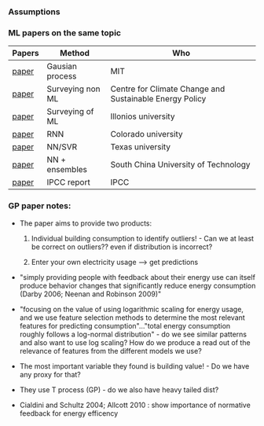 ### Assumptions 



### ML papers on the same topic 

| Papers                                                                                                                                                             | Method            | Who                                                     |
|--------------------------------------------------------------------------------------------------------------------------------------------------------------------|-------------------|---------------------------------------------------------|
| [paper](https://core.ac.uk/download/pdf/10128665.pdf)                                                                                                                       | Gausian process   | MIT                                                     |
| [paper](https://www.sciencedirect.com/science/article/pii/S1877343513000468)                                                                                                | Surveying non ML  | Centre for Climate Change and Sustainable Energy Policy |
| [paper](https://reader.elsevier.com/reader/sd/pii/S1364032117306093?token=20A8196FF849A681699CBD97B6D0C6F48C6700A68E5A46D9D0F6941B668B8DB5DA6A880CF32089258CC70361E52B82E4) | Surveying of ML   | Illonios university                                     |
| [paper](https://asmedigitalcollection.asme.org/solarenergyengineering/article/117/3/161/440937/Building-Energy-Use-Prediction-and-System)                                   | RNN               | Colorado university                                     |
| [paper](https://www.sciencedirect.com/science/article/pii/S0378778815302735)                                                                                                | NN/SVR            | Texas university                                        |
| [paper](https://www.sciencedirect.com/science/article/pii/S0360544218302081)                                                                                                | NN + ensembles    | South China University of Technology                    |
| [paper](https://www.ipcc.ch/site/assets/uploads/2018/02/ipcc_wg3_ar5_full.pdf)                                                                                              | IPCC report       | IPCC                                                    |



### GP paper notes:
- The paper aims to provide two products:

	1. Individual building consumption to identify outliers! - Can we at least be correct on outliers?? even if distribution is incorrect?


	2. Enter your own electricity usage --> get predictions

+	"simply providing people with feedback about their energy use can itself produce behavior changes that significantly reduce energy consumption (Darby 2006; Neenan and Robinson 2009)"

+ "focusing on the value of using logarithmic scaling for energy usage, and we use feature selection methods to determine the most relevant features for predicting consumption"..."total energy consumption roughly follows a log-normal distribution" - do we see similar patterns and also want to use log scaling? How do we produce a read out of the relevance of features from the different models we use?

+ The most important variable they found is building value! - Do we have any proxy for that?

+ They use T process (GP) - do we also have heavy tailed dist? 


- Cialdini and Schultz 2004; Allcott 2010 : show importance of normative feedback for energy efficency 	
